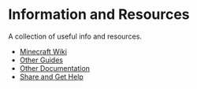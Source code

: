 # Information and Resources

A collection of useful info and resources.

- [Minecraft Wiki](mc-wiki.md)
- [Other Guides](other-guides.md)
- [Other Documentation](other-docs.md)
- [Share and Get Help](share-and-help.md)